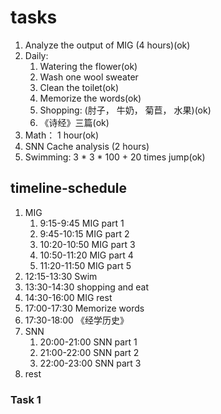 # tasks
1. Analyze the output of MIG (4 hours)(ok)
2. Daily: 
   1. Watering the flower(ok)
   2. Wash one wool sweater
   3. Clean the toilet(ok)
   4. Memorize the words(ok)
   5. Shopping: (肘子， 牛奶， 菊苣， 水果)(ok)
   6. 《诗经》三篇(ok)
3. Math： 1 hour(ok)
4. SNN Cache analysis (2 hours)
5. Swimming: 3 * 3 * 100 + 20 times jump(ok)

## timeline-schedule
1. MIG
   1. 9:15-9:45 MIG part 1
   2. 9:45-10:15 MIG part 2
   3. 10:20-10:50 MIG part 3
   4. 10:50-11:20 MIG part 4
   5. 11:20-11:50 MIG part 5
2. 12:15-13:30 Swim
3. 13:30-14:30 shopping and eat
4. 14:30-16:00 MIG rest
5. 17:00-17:30 Memorize words
6. 17:30-18:00 《经学历史》
7. SNN
   1. 20:00-21:00 SNN part 1
   2. 21:00-22:00 SNN part 2
   3. 22:00-23:00 SNN part 3
8. rest

### Task 1